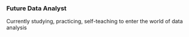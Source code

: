 ### Future Data Analyst
Currently studying, practicing, self-teaching to enter the world of data analysis
